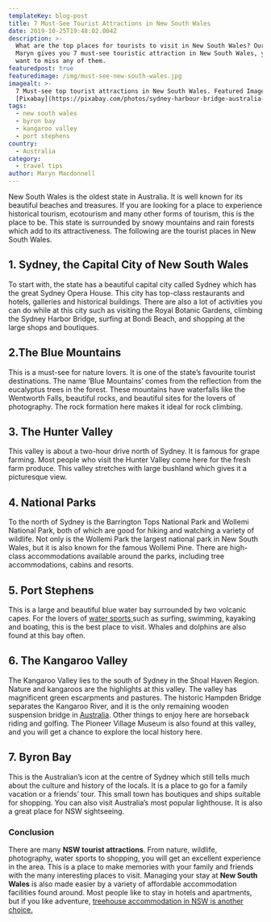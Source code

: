 ```yaml
---
templateKey: blog-post
title: 7 Must-See Tourist Attractions in New South Wales
date: 2019-10-25T19:48:02.004Z
description: >-
  What are the top places for tourists to visit in New South Wales? Our author
  Maryn gives you 7 must-see touristic attraction in New South Wales, you don't
  want to miss any of them.
featuredpost: true
featuredimage: /img/must-see-new-south-wales.jpg
imagealt: >-
  7 Must-see top tourist attractions in New South Wales. Featured Image:
  [Pixabay](https://pixabay.com/photos/sydney-harbour-bridge-australia-1676597/)
tags:
  - new south wales
  - byron bay
  - kangaroo valley
  - port stephens
country:
  - Australia
category:
  - travel tips
author: Maryn Macdonnell
---
```

New South Wales is the oldest state in Australia. It is well known for its beautiful beaches and treasures. If you are looking for a place to experience historical tourism, ecotourism and many other forms of tourism, this is the place to be. This state is surrounded by snowy mountains and rain forests which add to its attractiveness. The following are the tourist places in New South Wales.

## 1. Sydney, the Capital City of New South Wales

To start with, the state has a beautiful capital city called Sydney which has the great Sydney Opera House. This city has top-class restaurants and hotels, galleries and historical buildings. There are also a lot of activities you can do while at this city such as visiting the Royal Botanic Gardens, climbing the Sydney Harbor Bridge, surfing at Bondi Beach, and shopping at the large shops and boutiques.

## 2.The Blue Mountains

This is a must-see for nature lovers. It is one of the state’s favourite tourist destinations. The name ‘Blue Mountains’ comes from the reflection from the eucalyptus trees in the forest. These mountains have waterfalls like the Wentworth Falls, beautiful rocks, and beautiful sites for the lovers of photography. The rock formation here makes it ideal for rock climbing.

## 3. The Hunter Valley

This valley is about a two-hour drive north of Sydney. It is famous for grape farming. Most people who visit the Hunter Valley come here for the fresh farm produce. This valley stretches with large bushland which gives it a picturesque view.

## 4. National Parks

To the north of Sydney is the Barrington Tops National Park and Wollemi National Park, both of which are good for hiking and watching a variety of wildlife. Not only is the Wollemi Park the largest national park in New South Wales, but it is also known for the famous Wollemi Pine. There are high-class accommodations available around the parks, including tree accommodations, cabins and resorts.

## 5. Port Stephens

This is a large and beautiful blue water bay surrounded by two volcanic capes. For the lovers of [water sports ](https://www.huffpost.com/entry/safety-tips-water-sports_n_5463365)such as surfing, swimming, kayaking and boating, this is the best place to visit. Whales and dolphins are also found at this bay often.

## 6. The Kangaroo Valley

The Kangaroo Valley lies to the south of Sydney in the Shoal Haven Region. Nature and kangaroos are the highlights at this valley. The valley has magnificent green escarpments and pastures. The historic Hampden Bridge separates the Kangaroo River, and it is the only remaining wooden suspension bridge in [Australia](https://www.thexpatmagazine.com/blog/2019-06-19-what-to-do-in-australia-to-plan-your-ideal-trip/). Other things to enjoy here are horseback riding and golfing. The Pioneer Village Museum is also found at this valley, and you will get a chance to explore the local history here.

## 7. Byron Bay

This is the Australian’s icon at the centre of Sydney which still tells much about the culture and history of the locals. It is a place to go for a family vacation or a friends’ tour. This small town has boutiques and ships suitable for shopping. You can also visit Australia’s most popular lighthouse. It is also a great place for NSW sightseeing.

### Conclusion

There are many **NSW tourist attractions**. From nature, wildlife, photography, water sports to shopping, you will get an excellent experience in the area. This is a place to make memories with your family and friends with the many interesting places to visit. Managing your stay at **New South Wales** is also made easier by a variety of affordable accommodation facilities found around. Most people like to stay in hotels and apartments, but if you like adventure, [treehouse accommodation in NSW is another choice.](https://treehousebnb.com.au/accommodation/nsw/)
